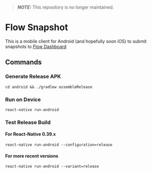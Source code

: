 > **_NOTE:_**  This repository is no longer maintained.

# Flow Snapshot

This is a mobile client for Android (and hopefully soon iOS) to submit snapshots to [Flow Dashboard](https://github.com/onejgordon/flow-dashboard/)

## Commands

### Generate Release APK

`cd android && ./gradlew assembleRelease`

### Run on Device

`react-native run-android`

### Test Release Build

#### For React-Native 0.39.x

`react-native run-android --configuration=release`

#### For more recent versions

`react-native run-android --variant=release`

